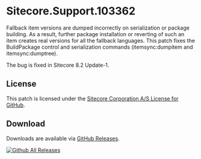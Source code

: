 # Sitecore.Support.103362
Fallback item versions are dumped incorrectly on serialization or package building. As a result, further package installation or reverting of such an item creates real versions for all the fallback languages. This patch fixes the BuildPackage control and serialization commands (itemsync:dumpitem and itemsync:dumptree).

The bug is fixed in Sitecore 8.2 Update-1.

## License  
This patch is licensed under the [Sitecore Corporation A/S License for GitHub](https://github.com/sitecoresupport/Sitecore.Support.103362/blob/master/LICENSE).  

## Download  
Downloads are available via [GitHub Releases](https://github.com/sitecoresupport/Sitecore.Support.103362/releases).  

[![Github All Releases](https://img.shields.io/github/downloads/SitecoreSupport/Sitecore.Support.103362/total.svg)](https://github.com/SitecoreSupport/Sitecore.Support.103362/releases)

